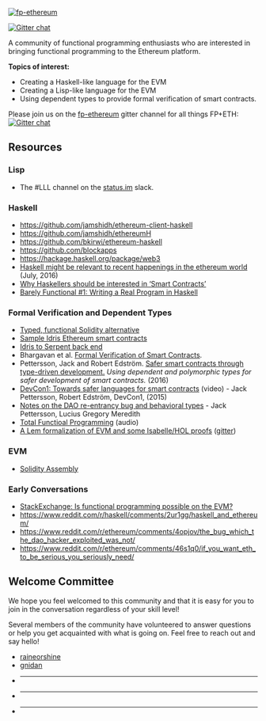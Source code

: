 [![fp-ethereum](https://avatars3.githubusercontent.com/u/25349835?v=3&s=200)]()

[![Gitter chat](https://badges.gitter.im/fp-ethereum/fp-ethereum.png)](https://gitter.im/fp-ethereum/Lobby)

A community of functional programming enthusiasts who are interested in bringing functional programming to the Ethereum platform.

**Topics of interest:**

- Creating a Haskell-like language for the EVM
- Creating a Lisp-like language for the EVM
- Using dependent types to provide formal verification of smart contracts.

Please join us on the [fp-ethereum](https://gitter.im/fp-ethereum/Lobby) gitter channel for all things FP+ETH: [![Gitter chat](https://badges.gitter.im/fp-ethereum/fp-ethereum.png)](https://gitter.im/fp-ethereum/Lobby)

## Resources

### Lisp

- The #LLL channel on the [status.im](http://slack.status.im/) slack.

### Haskell

- https://github.com/jamshidh/ethereum-client-haskell
- https://github.com/jamshidh/ethereumH
- https://github.com/bkirwi/ethereum-haskell
- https://github.com/blockapps
- https://hackage.haskell.org/package/web3
- [Haskell might be relevant to recent happenings in the ethereum world](https://www.youtube.com/watch?v=C8VI8QYoBSU) (July, 2016)
- [Why Haskellers should be interested in ‘Smart Contracts’](http://www.stephendiehl.com/posts/smart_contracts.html)
- [Barely Functional #1: Writing a Real Program in Haskell](http://ben.kirw.in/2014/06/24/barely-functional-1-rlp/)

### Formal Verification and Dependent Types

- [Typed, functional Solidity alternative](https://github.com/raineorshine/functional-solidity-language)
- [Sample Idris Ethereum smart contracts](https://github.com/vindaloo-thesis/examples)
- [Idris to Serpent back end](https://github.com/vindaloo-thesis/idris-se)
- Bhargavan et al. [Formal Verification of Smart Contracts](http://www.cs.umd.edu/~aseem/solidetherplas.pdf).
- Pettersson, Jack and Robert Edström. [Safer smart contracts through type-driven
development.](http://publications.lib.chalmers.se/records/fulltext/234939/234939.pdf) *Using dependent and polymorphic types for safer development
of smart contracts.* (2016)
- [DevCon1: Towards safer languages for smart contracts](https://www.youtube.com/watch?v=H2uwUdzVD9I) (video) - Jack Pettersson, Robert Edström, DevCon1, (2015)
- [Notes on the DAO re-entrancy bug and behavioral types](https://docs.google.com/document/d/1sGlObhGhoEizBXC30Ww4h1KHKGkmcy4NiCKitIBqiUg/edit#heading=h.gm4egb3ql9ps) - Jack Pettersson, Lucius Gregory Meredith
- [Total Functioal Programming](https://oktahedron.diskordia.org/?podcast=oh002-total-functional-programming) (audio)
- [A Lem formalization of EVM and some Isabelle/HOL proofs](https://github.com/pirapira/eth-isabelle) ([gitter](https://gitter.im/ethereum/formal-methods))

### EVM

- [Solidity Assembly](https://solidity.readthedocs.io/en/develop/assembly.html#standalone-assembly)

### Early Conversations

- [StackExchange: Is functional programming possible on the EVM?](http://ethereum.stackexchange.com/questions/3443/is-functional-programming-possible-on-the-evm)
- https://www.reddit.com/r/haskell/comments/2ur1gg/haskell_and_ethereum/
- https://www.reddit.com/r/ethereum/comments/4opjov/the_bug_which_the_dao_hacker_exploited_was_not/
- https://www.reddit.com/r/ethereum/comments/46s1q0/if_you_want_eth_to_be_serious_you_seriously_need/

## Welcome Committee

We hope you feel welcomed to this community and that it is easy for you to join in the conversation regardless of your skill level!

Several members of the community have volunteered to answer questions or help you get acquainted with what is going on. Feel free to reach out and say hello!

- [raineorshine](https://github.com/raineorshine)
- [gnidan](https://github.com/gnidan)
- _________
- _________
- _________
